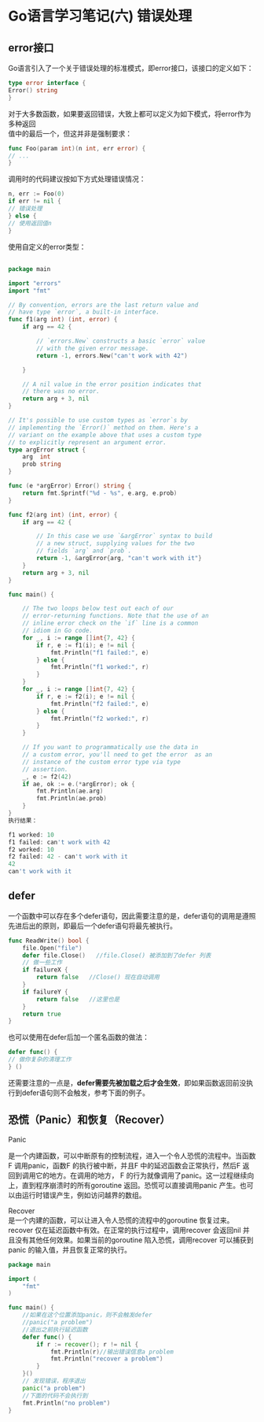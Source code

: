 ﻿---
sort: 6
---
# Go语言学习笔记(六) 错误处理
## error接口

Go语言引入了一个关于错误处理的标准模式，即error接口，该接口的定义如下：

```go
type error interface {
Error() string
}
```

对于大多数函数，如果要返回错误，大致上都可以定义为如下模式，将error作为多种返回  
值中的最后一个，但这并非是强制要求：

```go
func Foo(param int)(n int, err error) {
// ...
}
```

调用时的代码建议按如下方式处理错误情况：

```go
n, err := Foo(0)
if err != nil {
// 错误处理
} else {
// 使用返回值n
}

```

使用自定义的error类型：

##   

```go
package main

import "errors"
import "fmt"

// By convention, errors are the last return value and
// have type `error`, a built-in interface.
func f1(arg int) (int, error) {
    if arg == 42 {

        // `errors.New` constructs a basic `error` value
        // with the given error message.
        return -1, errors.New("can't work with 42")

    }

    // A nil value in the error position indicates that
    // there was no error.
    return arg + 3, nil
}

// It's possible to use custom types as `error`s by
// implementing the `Error()` method on them. Here's a
// variant on the example above that uses a custom type
// to explicitly represent an argument error.
type argError struct {
    arg  int
    prob string
}

func (e *argError) Error() string {
    return fmt.Sprintf("%d - %s", e.arg, e.prob)
}

func f2(arg int) (int, error) {
    if arg == 42 {

        // In this case we use `&argError` syntax to build
        // a new struct, supplying values for the two
        // fields `arg` and `prob`.
        return -1, &argError{arg, "can't work with it"}
    }
    return arg + 3, nil
}

func main() {

    // The two loops below test out each of our
    // error-returning functions. Note that the use of an
    // inline error check on the `if` line is a common
    // idiom in Go code.
    for _, i := range []int{7, 42} {
        if r, e := f1(i); e != nil {
            fmt.Println("f1 failed:", e)
        } else {
            fmt.Println("f1 worked:", r)
        }
    }
    for _, i := range []int{7, 42} {
        if r, e := f2(i); e != nil {
            fmt.Println("f2 failed:", e)
        } else {
            fmt.Println("f2 worked:", r)
        }
    }

    // If you want to programmatically use the data in
    // a custom error, you'll need to get the error  as an
    // instance of the custom error type via type
    // assertion.
    _, e := f2(42)
    if ae, ok := e.(*argError); ok {
        fmt.Println(ae.arg)
        fmt.Println(ae.prob)
    }
}
执行结果：

```

```go
f1 worked: 10
f1 failed: can't work with 42
f2 worked: 10
f2 failed: 42 - can't work with it
42
can't work with it
```

## defer

一个函数中可以存在多个defer语句，因此需要注意的是，defer语句的调用是遵照先进后出的原则，即最后一个defer语句将最先被执行。

```go
func ReadWrite() bool {
    file.Open("file")
    defer file.Close()   //file.Close() 被添加到了defer 列表
    // 做一些工作
    if failureX {
        return false   //Close() 现在自动调用
    }
    if failureY {
        return false   //这里也是
    }
    return true
}
```

也可以使用在defer后加一个匿名函数的做法：

```go
defer func() {
// 做你复杂的清理工作
} ()
```

还需要注意的一点是，**defer需要先被加载之后才会生效**，即如果函数返回前没执行到defer语句则不会触发，参考下面的例子。

## 恐慌（Panic）和恢复（Recover）

Panic

是一个内建函数，可以中断原有的控制流程，进入一个令人恐慌的流程中。当函数F 调用panic，函数F 的执行被中断，并且F 中的延迟函数会正常执行，然后F 返回到调用它的地方。在调用的地方， F 的行为就像调用了panic。这一过程继续向上，直到程序崩溃时的所有goroutine 返回。恐慌可以直接调用panic 产生。也可以由运行时错误产生，例如访问越界的数组。

Recover  
是一个内建的函数，可以让进入令人恐慌的流程中的goroutine 恢复过来。recover 仅在延迟函数中有效。在正常的执行过程中，调用recover 会返回nil 并且没有其他任何效果。如果当前的goroutine 陷入恐慌，调用recover 可以捕获到panic 的输入值，并且恢复正常的执行。

```go
package main

import (
	"fmt"
)

func main() {
	//如果在这个位置添加panic，则不会触发defer
	//panic("a problem")
	//退出之前执行延迟函数
	defer func() {
		if r := recover(); r != nil {
			fmt.Println(r)//输出错误信息a problem
			fmt.Println("recover a problem")
		}
	}()
	// 发现错误，程序退出
	panic("a problem")
	//下面的代码不会执行到
	fmt.Println("no problem")
}
```

